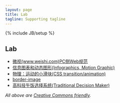 ```yaml
---
layout: page
title: Lab
tagline: Supporting tagline
---
```

{% include JB/setup %}

<h2>Lab</h2>
<ul class="posts">
    <li><a href="http://z.weishi.qq.com/rule_file.html" target="_blank">微视(www.weishi.com)PC侧Web规范</a></li>
    <li><a href="http://www.bennychia.com/lab/mg/index.html" target="_blank">信息图表和动态图形(Infographics, Motion Graphic)</a></li>
    <li><a href="http://www.bennychia.com/lab/cssanimation" target="_blank">物理：运动的小滑块(CSS transition/animation)</a></li>
    <li><a href="http://www.bennychia.com/lab/borderimage" target="_blank">border-image</a></li>
    <li><a href="http://www.bennychia.com/traditional-decision-maker" target="_blank">高科技午饭选择系统(Traditional Decision Maker)</a></li>
</ul>

*All above are [Creative Commons friendly](http://creativecommons.org/licenses/by/3.0).*